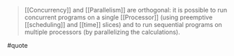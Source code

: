 > [[Concurrency]] and [[Parallelism]] are orthogonal: it is possible to run concurrent programs on a single [[Processor]] (using preemptive [[scheduling]] and [[time]] slices) and to run sequential programs on multiple processors (by parallelizing the calculations).

#quote
